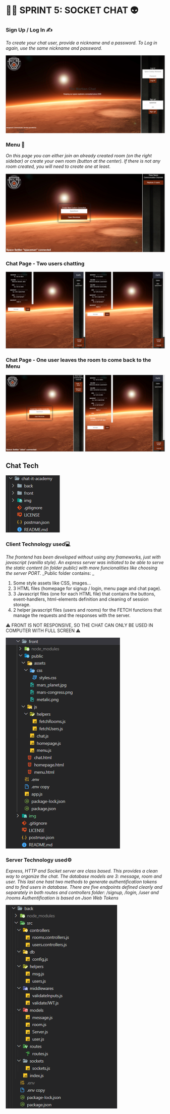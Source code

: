 # 👩‍🚀 SPRINT 5: SOCKET CHAT 👽

### Sign Up / Log In ✍️
_To create your chat user, provide a nickname and a password. To Log in again, use the same nickname and password._

![Demo](https://raw.githubusercontent.com/zeleugim88/chat-it-academy/main/img/1.png)

### Menu 🏡
_On this page you can either join an already created room (on the right sidebar) or create your own room (button at the center). If there is not any room created, you will need to create one at least._

![Demo](https://raw.githubusercontent.com/zeleugim88/chat-it-academy/main/img/2.png)

### Chat Page - Two users chatting

![Demo](https://raw.githubusercontent.com/zeleugim88/chat-it-academy/main/img/3.png)

### Chat Page - One user leaves the room to come back to the Menu

![Demo](https://raw.githubusercontent.com/zeleugim88/chat-it-academy/main/img/4.png)

## Chat Tech
![Demo](https://raw.githubusercontent.com/zeleugim88/chat-it-academy/main/img/5.png)

### Client Technology used💻
_The frontend has been developed without using any frameworks, just with javascript (vanilla style)._
_An express server was initiated to be able to serve the static content (in folder public) with more funcionalities like choosing the server PORT._ 
_Public folder contains: _
1) Some style assets like CSS, images... 
2) 3 HTML files (homepage for signup / login, menu page and chat page). 
3) 3 Javascript files (one for each HTML file) that contains the buttons, event-handlers, html-elements definition and cleaning of session storage.
4) 2 helper javascript files (users and rooms) for the FETCH functions that manage the requests and the responses with the server. 
 
 ⚠️ FRONT IS NOT RESPONSIVE, SO THE CHAT CAN ONLY BE USED IN COMPUTER WITH FULL SCREEN ⚠️
 
 ![Demo](https://raw.githubusercontent.com/zeleugim88/chat-it-academy/main/img/6.png)

### Server Technology used⚙️
_Express, HTTP and Socket server are class based. This provides a clean way to organize the chat._
_The database models are 3: message, room and user. This last one hast two methods to generate authentification tokens and to find users in database._
_There are five endpoints defined clearly and separately in both routes and controllers folder: /signup, /login, /user and /rooms_
_Authentification is based on Json Web Tokens_

![Demo](https://raw.githubusercontent.com/zeleugim88/chat-it-academy/main/img/7.png)
